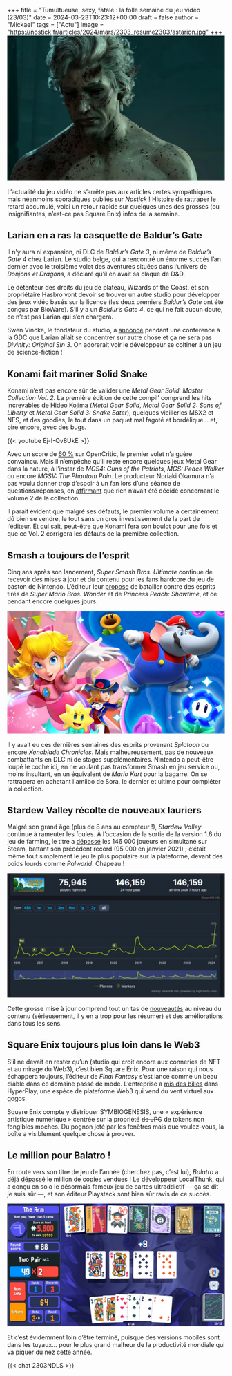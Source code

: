 +++
title = "Tumultueuse, sexy, fatale : la folle semaine du jeu vidéo (23/03)"
date = 2024-03-23T10:23:12+00:00
draft = false
author = "Mickael"
tags = ["Actu"]
image = "https://nostick.fr/articles/2024/mars/2303_resume2303/astarion.jpg"
+++
![Baldur’s Gate 3](astarion.jpg "Astarion est fort mécontent.")

L’actualité du jeu vidéo ne s’arrête pas aux articles certes sympathiques mais néanmoins sporadiques publiés sur *Nostick* ! Histoire de rattraper le retard accumulé, voici un retour rapide sur quelques unes des grosses (ou insignifiantes, n’est-ce pas Square Enix) infos de la semaine.

## Larian en a ras la casquette de Baldur’s Gate

Il n’y aura ni expansion, ni DLC de *Baldur’s Gate 3*, ni même de *Baldur’s Gate 4* chez Larian. Le studio belge, qui a rencontré un énorme succès l’an dernier avec le troisième volet des aventures situées dans l’univers de *Donjons et Dragons*, a déclaré qu’il en avait sa claque de D&D.

Le détenteur des droits du jeu de plateau, Wizards of the Coast, et son propriétaire Hasbro vont devoir se trouver un autre studio pour développer des jeux vidéo basés sur la licence (les deux premiers *Baldur’s Gate* ont été conçus par BioWare). S’il y a un *Baldur’s Gate 4*, ce qui ne fait aucun doute, ce n’est pas Larian qui s’en chargera.

Swen Vincke, le fondateur du studio, a [annoncé](https://nordic.ign.com/duplicate-baldurs-gate-3/80283/news/larian-studios-wont-make-baldurs-gate-3-dlc-expansions-or-baldurs-gate-4) pendant une conférence à la GDC que Larian allait se concentrer sur autre chose et ça ne sera pas *Divinity: Original Sin 3*. On adorerait voir le développeur se coltiner à un jeu de science-fiction !

## Konami fait mariner Solid Snake

Konami n’est pas encore sûr de valider une *Metal Gear Solid: Master Collection Vol. 2*. La première édition de cette compil’ comprend les hits increvables de Hideo Kojima (*Metal Gear Solid*, *Metal Gear Solid 2: Sons of Liberty* et *Metal Gear Solid 3: Snake Eater*), quelques vieilleries MSX2 et NES, et des goodies, le tout dans un paquet mal fagoté et bordélique… et, pire encore, avec des bugs.

{{< youtube Ej-I-Qv8UkE >}} 

Avec un score de [60 %](https://opencritic.com/game/15162/metal-gear-solid-master-collection-vol-1) sur OpenCritic, le premier volet n’a guère convaincu. Mais il n’empêche qu’il reste encore quelques jeux Metal Gear dans la nature, à l’instar de  *MGS4: Guns of the Patriots*, *MGS: Peace Walker* ou encore *MGSV: The Phantom Pain*. Le producteur Noriaki Okamura n’a pas voulu donner trop d’espoir à un fan lors d’une séance de questions/réponses, en [affirmant](https://youtu.be/IzHiVn1g6jA) que rien n’avait été décidé concernant le volume 2 de la collection.

Il parait évident que malgré ses défauts, le premier volume a certainement dû bien se vendre, le tout sans un gros investissement de la part de l’éditeur. Et qui sait, peut-être que Konami fera son boulot pour une fois et que ce Vol. 2 corrigera les défauts de la première collection.

## Smash a toujours de l’esprit

Cinq ans après son lancement, *Super Smash Bros. Ultimate* continue de recevoir des mises à jour et du contenu pour les fans hardcore du jeu de baston de Nintendo. L’éditeur leur [propose](https://twitter.com/SmashBrosJP/status/1770254177543033156) de batailler contre des esprits tirés de *Super Mario Bros. Wonder* et de *Princess Peach: Showtime*, et ce pendant encore quelques jours.

![Super Smash Bros. Ultimate](smash.jpg "La bagarre contre Peach et Éléphant Mario. © Nintendo")

Il y avait eu ces dernières semaines des esprits provenant *Splatoon* ou encore *Xenoblade Chronicles*. Mais malheureusement, pas de nouveaux combattants en DLC ni de stages supplémentaires. Nintendo a peut-être loupé le coche ici, en ne voulant pas transformer Smash en jeu service ou, moins insultant, en un équivalent de *Mario Kart* pour la bagarre. On se rattrapera en achetant l'amiibo de Sora, le dernier et ultime pour compléter la collection.

## Stardew Valley récolte de nouveaux lauriers

Malgré son grand âge (plus de 8 ans au compteur !), *Stardew Valley* continue à rameuter les foules. À l’occasion de la sortie de la version 1.6 du jeu de farming, le titre a [dépassé](https://steamdb.info/app/413150/charts/#48h) les 146 000 joueurs en simultané sur Steam, battant son précédent record (95 000 en janvier 2021) ; c’était même tout simplement le jeu le plus populaire sur la plateforme, devant des poids lourds comme *Palworld*. Chapeau !

![Stardew Valley sur Steam](stardewvalley.jpg "© SteamDB")

Cette grosse mise à jour comprend tout un tas de [nouveautés](https://www.stardewvalley.net/stardew-valley-1-6-update-full-changelog/) au niveau du contenu (sérieusement, il y en a trop pour les résumer) et des améliorations dans tous les sens.

## Square Enix toujours plus loin dans le Web3

S’il ne devait en rester qu’un (studio qui croit encore aux conneries de NFT et au mirage du Web3), c’est bien Square Enix. Pour une raison qui nous échappera toujours, l’éditeur de *Final Fantasy* s’est lancé comme un beau diable dans ce domaine passé de mode. L’entreprise a [mis des billes](https://www.pocketgamer.biz/deal/83656/square-enix-steps-further-into-web3-and-nft-gaming-with-hyperplay-investment/) dans HyperPlay, une espèce de plateforme Web3 qui vend du vent virtuel aux gogos.

Square Enix compte y distribuer SYMBIOGENESIS, une « expérience artistique numérique » centrée sur la propriété ~~de JPG~~ de tokens non fongibles moches. Du pognon jeté par les fenêtres mais que voulez-vous, la boîte a visiblement quelque chose à prouver.

## Le million pour Balatro !

En route vers son titre de jeu de l’année (cherchez pas, c’est lui), *Balatro* a déjà [dépassé](https://playstack.com/indie-sensation-balatro-sells-one-million-copies-in-one-month/) le million de copies vendues ! Le développeur LocalThunk, qui a conçu en solo le désormais fameux jeu de cartes ultraddictif — ça se dit je suis sûr —, et son éditeur Playstack sont bien sûr ravis de ce succès.

![Balatro](balatro.jpg "N’y jouez pas c’est une drogue.")

Et c’est évidemment loin d’être terminé, puisque des versions mobiles sont dans les tuyaux… pour le plus grand malheur de la productivité mondiale qui va piquer du nez cette année.

 {{< chat 2303NDLS >}}